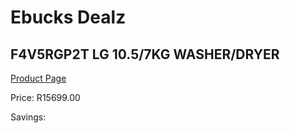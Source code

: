 
# Ebucks Dealz
## F4V5RGP2T LG 10.5/7KG WASHER/DRYER
[Product Page](https://www.ebucks.com/web/shop/productSelected.do?prodId=1059206551&catId=704981826)

Price: R15699.00

Savings: 


	